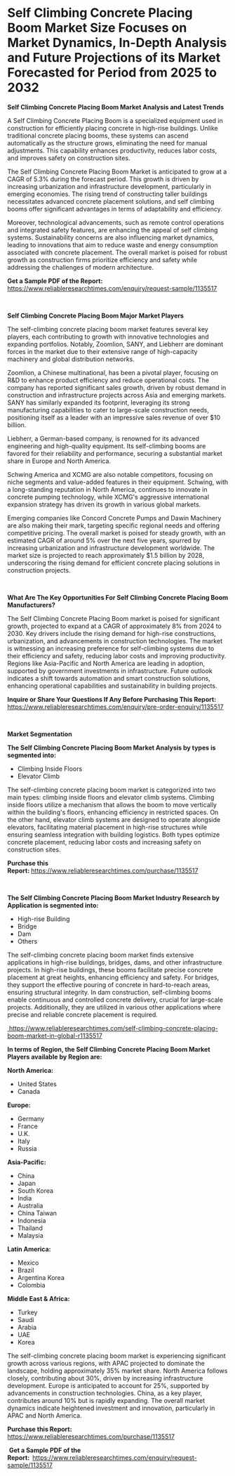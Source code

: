 <p><h1>Self Climbing Concrete Placing Boom Market Size Focuses on Market Dynamics, In-Depth Analysis and Future Projections of its Market Forecasted for Period from 2025 to 2032</h1></p><p><strong>Self Climbing Concrete Placing Boom Market Analysis and Latest Trends</strong></p>
<p><p>A Self Climbing Concrete Placing Boom is a specialized equipment used in construction for efficiently placing concrete in high-rise buildings. Unlike traditional concrete placing booms, these systems can ascend automatically as the structure grows, eliminating the need for manual adjustments. This capability enhances productivity, reduces labor costs, and improves safety on construction sites.</p><p>The Self Climbing Concrete Placing Boom Market is anticipated to grow at a CAGR of 5.3% during the forecast period. This growth is driven by increasing urbanization and infrastructure development, particularly in emerging economies. The rising trend of constructing taller buildings necessitates advanced concrete placement solutions, and self climbing booms offer significant advantages in terms of adaptability and efficiency.</p><p>Moreover, technological advancements, such as remote control operations and integrated safety features, are enhancing the appeal of self climbing systems. Sustainability concerns are also influencing market dynamics, leading to innovations that aim to reduce waste and energy consumption associated with concrete placement. The overall market is poised for robust growth as construction firms prioritize efficiency and safety while addressing the challenges of modern architecture.</p></p>
<p><strong>Get a Sample PDF of the Report:&nbsp;</strong> <a href="https://www.reliableresearchtimes.com/enquiry/request-sample/1135517?utm_campaign=2233&utm_medium=2&utm_source=Github&utm_content=ia&utm_term=16042025&utm_id=self-climbing-concrete-placing-boom">https://www.reliableresearchtimes.com/enquiry/request-sample/1135517</a></p>
<p>&nbsp;</p>
<p><strong>Self Climbing Concrete Placing Boom Major Market Players</strong></p>
<p><p>The self-climbing concrete placing boom market features several key players, each contributing to growth with innovative technologies and expanding portfolios. Notably, Zoomlion, SANY, and Liebherr are dominant forces in the market due to their extensive range of high-capacity machinery and global distribution networks. </p><p>Zoomlion, a Chinese multinational, has been a pivotal player, focusing on R&D to enhance product efficiency and reduce operational costs. The company has reported significant sales growth, driven by robust demand in construction and infrastructure projects across Asia and emerging markets. SANY has similarly expanded its footprint, leveraging its strong manufacturing capabilities to cater to large-scale construction needs, positioning itself as a leader with an impressive sales revenue of over $10 billion.</p><p>Liebherr, a German-based company, is renowned for its advanced engineering and high-quality equipment. Its self-climbing booms are favored for their reliability and performance, securing a substantial market share in Europe and North America. </p><p>Schwing America and XCMG are also notable competitors, focusing on niche segments and value-added features in their equipment. Schwing, with a long-standing reputation in North America, continues to innovate in concrete pumping technology, while XCMG's aggressive international expansion strategy has driven its growth in various global markets.</p><p>Emerging companies like Concord Concrete Pumps and Dawin Machinery are also making their mark, targeting specific regional needs and offering competitive pricing. The overall market is poised for steady growth, with an estimated CAGR of around 5% over the next five years, spurred by increasing urbanization and infrastructure development worldwide. The market size is projected to reach approximately $1.5 billion by 2028, underscoring the rising demand for efficient concrete placing solutions in construction projects.</p></p>
<p>&nbsp;</p>
<p><strong>What Are The Key Opportunities For Self Climbing Concrete Placing Boom Manufacturers?</strong></p>
<p><p>The Self Climbing Concrete Placing Boom market is poised for significant growth, projected to expand at a CAGR of approximately 8% from 2024 to 2030. Key drivers include the rising demand for high-rise constructions, urbanization, and advancements in construction technologies. The market is witnessing an increasing preference for self-climbing systems due to their efficiency and safety, reducing labor costs and improving productivity. Regions like Asia-Pacific and North America are leading in adoption, supported by government investments in infrastructure. Future outlook indicates a shift towards automation and smart construction solutions, enhancing operational capabilities and sustainability in building projects.</p></p>
<p><strong>Inquire or Share Your Questions If Any Before Purchasing This Report:</strong> <a href="https://www.reliableresearchtimes.com/enquiry/pre-order-enquiry/1135517?utm_campaign=2233&utm_medium=2&utm_source=Github&utm_content=ia&utm_term=16042025&utm_id=self-climbing-concrete-placing-boom">https://www.reliableresearchtimes.com/enquiry/pre-order-enquiry/1135517</a></p>
<p>&nbsp;</p>
<p><strong>Market Segmentation</strong></p>
<p><strong>The Self Climbing Concrete Placing Boom Market Analysis by types is segmented into:</strong></p>
<p><ul><li>Climbing Inside Floors</li><li>Elevator Climb</li></ul></p>
<p><p>The self-climbing concrete placing boom market is categorized into two main types: climbing inside floors and elevator climb systems. Climbing inside floors utilize a mechanism that allows the boom to move vertically within the building's floors, enhancing efficiency in restricted spaces. On the other hand, elevator climb systems are designed to operate alongside elevators, facilitating material placement in high-rise structures while ensuring seamless integration with building logistics. Both types optimize concrete placement, reducing labor costs and increasing safety on construction sites.</p></p>
<p><strong>Purchase this Report:&nbsp;</strong><a href="https://www.reliableresearchtimes.com/purchase/1135517?utm_campaign=2233&utm_medium=2&utm_source=Github&utm_content=ia&utm_term=16042025&utm_id=self-climbing-concrete-placing-boom">https://www.reliableresearchtimes.com/purchase/1135517</a></p>
<p>&nbsp;</p>
<p><strong>The Self Climbing Concrete Placing Boom Market Industry Research by Application is segmented into:</strong></p>
<p><ul><li>High-rise Building</li><li>Bridge</li><li>Dam</li><li>Others</li></ul></p>
<p><p>The self-climbing concrete placing boom market finds extensive applications in high-rise buildings, bridges, dams, and other infrastructure projects. In high-rise buildings, these booms facilitate precise concrete placement at great heights, enhancing efficiency and safety. For bridges, they support the effective pouring of concrete in hard-to-reach areas, ensuring structural integrity. In dam construction, self-climbing booms enable continuous and controlled concrete delivery, crucial for large-scale projects. Additionally, they are utilized in various other applications where precise and reliable concrete placement is required.</p></p>
<p><a href="https://www.reliableresearchtimes.com/self-climbing-concrete-placing-boom-market-in-global-r1135517?utm_campaign=2233&utm_medium=2&utm_source=Github&utm_content=ia&utm_term=16042025&utm_id=self-climbing-concrete-placing-boom">&nbsp;https://www.reliableresearchtimes.com/self-climbing-concrete-placing-boom-market-in-global-r1135517</a></p>
<p><strong>In terms of Region, the Self Climbing Concrete Placing Boom Market Players available by Region are:</strong></p>
<p>
    <p> <strong> North America: </strong>
        <ul>
            <li>United States</li>
            <li>Canada</li>
        </ul>
        </p> 
    <p> <strong> Europe: </strong>
        <ul>
            <li>Germany</li>
            <li>France</li>
            <li>U.K.</li>
            <li>Italy</li>
            <li>Russia</li>
        </ul>
        </p> 
    <p> <strong> Asia-Pacific: </strong>
        <ul>
            <li>China</li>
            <li>Japan</li>
            <li>South Korea</li>
            <li>India</li>
            <li>Australia</li>
            <li>China Taiwan</li>
            <li>Indonesia</li>
            <li>Thailand</li>
            <li>Malaysia</li>
        </ul>
        </p> 
    <p> <strong> Latin America: </strong>
        <ul>
            <li>Mexico</li>
            <li>Brazil</li>
            <li>Argentina Korea</li>
            <li>Colombia</li>
        </ul>
        </p> 
    <p> <strong> Middle East & Africa: </strong>
        <ul>
            <li>Turkey</li>
            <li>Saudi</li>
            <li>Arabia</li>
            <li>UAE</li>
            <li>Korea</li>
        </ul>
    </p>
    </p>
<p><p>The self-climbing concrete placing boom market is experiencing significant growth across various regions, with APAC projected to dominate the landscape, holding approximately 35% market share. North America follows closely, contributing about 30%, driven by increasing infrastructure development. Europe is anticipated to account for 25%, supported by advancements in construction technologies. China, as a key player, contributes around 10% but is rapidly expanding. The overall market dynamics indicate heightened investment and innovation, particularly in APAC and North America.</p></p>
<p><strong>Purchase this Report: </strong><a href="https://www.reliableresearchtimes.com/purchase/1135517?utm_campaign=2233&utm_medium=2&utm_source=Github&utm_content=ia&utm_term=16042025&utm_id=self-climbing-concrete-placing-boom">https://www.reliableresearchtimes.com/purchase/1135517</a></p>
<p>&nbsp;<strong>Get a Sample PDF of the Report:&nbsp;&nbsp;</strong><a href="https://www.reliableresearchtimes.com/enquiry/request-sample/1135517?utm_campaign=2233&utm_medium=2&utm_source=Github&utm_content=ia&utm_term=16042025&utm_id=self-climbing-concrete-placing-boom">https://www.reliableresearchtimes.com/enquiry/request-sample/1135517</a></p>
<p><strong></strong></p>
<p><p></p><p></p><p></p></p>